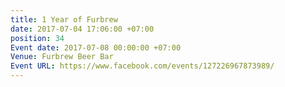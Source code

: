 ```yaml
---
title: 1 Year of Furbrew
date: 2017-07-04 17:06:00 +07:00
position: 34
Event date: 2017-07-08 00:00:00 +07:00
Venue: Furbrew Beer Bar
Event URL: https://www.facebook.com/events/127226967873989/
---
```


